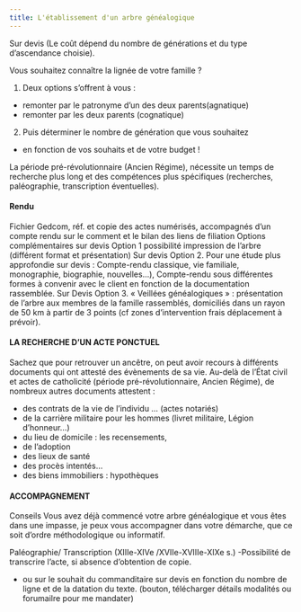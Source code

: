 ```yaml
---
title: L'établissement d'un arbre généalogique
---
```


Sur devis (Le coût dépend du nombre de générations et du type d’ascendance choisie).  

Vous souhaitez connaître la lignée de votre famille ?

1. Deux options s’offrent à vous : 
- remonter par le patronyme d’un des deux parents(agnatique)
- remonter par les deux parents (cognatique)

2. Puis déterminer le nombre de génération que vous souhaitez
- en fonction de vos souhaits et de votre budget !

La période pré-révolutionnaire (Ancien Régime), nécessite un temps de recherche plus long et des compétences plus spécifiques (recherches, paléographie, transcription éventuelles).

#### Rendu
Fichier Gedcom, réf. et copie des actes numérisés, accompagnés d’un compte rendu sur le comment et le bilan des liens de filiation
Options complémentaires sur devis
Option 1 possibilité impression de l’arbre (différent format et présentation) Sur devis 
Option 2. Pour une étude plus approfondie sur devis : Compte-rendu classique, vie familiale, monographie, biographie, nouvelles…), Compte-rendu sous différentes formes à convenir avec le client en fonction de la documentation rassemblée. Sur Devis
Option 3. « Veillées généalogiques » : présentation de l’arbre aux membres de la famille rassemblés, domiciliés dans un rayon de 50 km à partir de 3 points (cf zones d’intervention frais déplacement à prévoir).


#### LA  RECHERCHE D’UN ACTE PONCTUEL
Sachez que pour retrouver un ancêtre, on peut avoir recours à différents documents qui ont attesté des évènements de sa vie.
Au-delà de l’État civil et actes de catholicité (période pré-révolutionnaire, Ancien Régime),
de nombreux autres  documents attestent :
- des contrats de la vie de l’individu … (actes notariés)
- de la carrière militaire pour les hommes (livret militaire, Légion d’honneur…)
- du lieu de domicile : les recensements,
- de l’adoption
- des lieux de santé
- des procès intentés…
- des biens immobiliers : hypothèques


#### ACCOMPAGNEMENT
Conseils
Vous avez déjà commencé votre arbre généalogique et vous êtes dans une impasse, je peux vous accompagner dans votre démarche, que ce soit d’ordre méthodologique ou informatif.

Paléographie/ Transcription (XIIIe-XIVe /XVIIe-XVIIIe-XIXe s.)
-Possibilité de transcrire l’acte, si absence d’obtention de copie.
- ou sur le souhait du commanditaire
sur devis en fonction du nombre de ligne et de la datation du texte.
(bouton, télécharger détails modalités ou forumailre pour me mandater)
